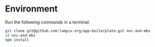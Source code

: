 # Environment

Run the following commands in a terminal:

```sh
git clone git@github.com:lampix-org/app-boilerplate.git nnc-and-mbs
cd nnc-and-mbs
npm install
```
